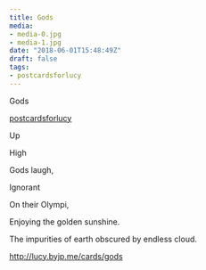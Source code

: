 ```yaml
---
title: Gods
media:
- media-0.jpg
- media-1.jpg
date: "2018-06-01T15:48:49Z"
draft: false
tags:
- postcardsforlucy
---
```

Gods

[postcardsforlucy](/tags/postcardsforlucy)



Up

High

Gods laugh,

Ignorant

On their Olympi,

Enjoying the golden sunshine.

The impurities of earth obscured by endless cloud.



http://lucy.byjp.me/cards/gods
